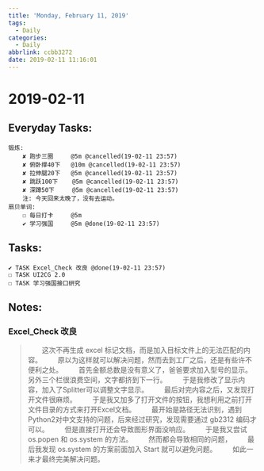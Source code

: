 ```yaml
---
title: 'Monday, February 11, 2019'
tags:
  - Daily
categories:
  - Daily
abbrlink: ccbb3272
date: 2019-02-11 11:16:01
---
```


#  2019-02-11

<!-- more -->


## Everyday Tasks:
    锻炼:
        ✘ 跑步三圈     @5m @cancelled(19-02-11 23:57)
        ✘ 俯卧撑40下   @10m @cancelled(19-02-11 23:57)
        ✘ 拉伸腿20下   @5m @cancelled(19-02-11 23:57)
        ✘ 跳跃100下    @5m @cancelled(19-02-11 23:57)
        ✘ 深蹲50下     @5m @cancelled(19-02-11 23:57)
        注: 今天回来太晚了，没有去运动。
    扇贝单词:
        ☐ 每日打卡     @5m
        ✔ 学习强国     @5m @done(19-02-11 23:57)

## Tasks:
    ✔ TASK Excel_Check 改良 @done(19-02-11 23:57)
    ☐ TASK UI2CG 2.0
    ☐ TASK 学习强国接口研究

## Notes:

### Excel_Check 改良
> &emsp;&emsp;这次不再生成 excel 标记文档，而是加入目标文件上的无法匹配的内容。
> &emsp;&emsp;原以为这样就可以解决问题，然而去到工厂之后，还是有些许不便利之处。
> &emsp;&emsp;首先金额总数是没有意义了，爸爸要求加入型号的显示。另外三个栏很浪费空间，文字都挤到下一行。
> &emsp;&emsp;于是我修改了显示内容，加入了Splitter可以调整文字显示。
> &emsp;&emsp;最后对完内容之后，又发现打开文件很麻烦。
> &emsp;&emsp;于是我又加多了打开文件的按钮，我想利用之前打开文件目录的方式来打开Excel文档。
> &emsp;&emsp;最开始是路径无法识别，遇到Python2对中文支持的问题，后来经过研究，发现需要通过 gb2312 编码才可以。
> &emsp;&emsp;但是直接打开还会导致图形界面没响应。
> &emsp;&emsp;于是我又尝试 os.popen 和 os.system 的方法。
> &emsp;&emsp;然而都会导致相同的问题，
> &emsp;&emsp;最后我发现 os.system 的方案前面加入 Start 就可以避免问题。
> &emsp;&emsp;如此一来才最终完美解决问题。

